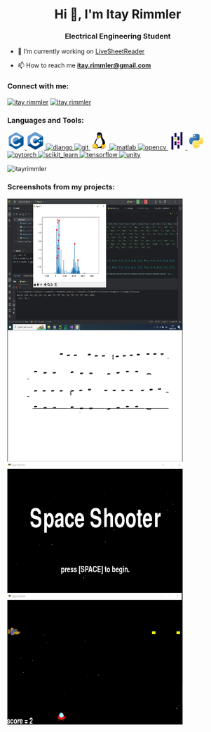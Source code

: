 <h1 align="center">Hi 👋, I'm Itay Rimmler</h1>
<h3 align="center">Electrical Engineering Student</h3>

- 🔭 I’m currently working on [LiveSheetReader](https://github.com/ItayRimmler/LiveSheetReader)

- 📫 How to reach me **itay.rimmler@gmail.com**

<h3 align="left">Connect with me:</h3>
<p align="left">
<a href="https://linkedin.com/in/itay rimmler" target="blank"><img align="center" src="https://raw.githubusercontent.com/rahuldkjain/github-profile-readme-generator/master/src/images/icons/Social/linked-in-alt.svg" alt="itay rimmler" height="30" width="40" /></a>
<a href="https://kaggle.com/itay rimmler" target="blank"><img align="center" src="https://raw.githubusercontent.com/rahuldkjain/github-profile-readme-generator/master/src/images/icons/Social/kaggle.svg" alt="itay rimmler" height="30" width="40" /></a>
</p>

<h3 align="left">Languages and Tools:</h3>
<p align="left"> <a href="https://www.cprogramming.com/" target="_blank" rel="noreferrer"> <img src="https://raw.githubusercontent.com/devicons/devicon/master/icons/c/c-original.svg" alt="c" width="40" height="40"/> </a> <a href="https://www.w3schools.com/cpp/" target="_blank" rel="noreferrer"> <img src="https://raw.githubusercontent.com/devicons/devicon/master/icons/cplusplus/cplusplus-original.svg" alt="cplusplus" width="40" height="40"/> </a> <a href="https://www.djangoproject.com/" target="_blank" rel="noreferrer"> <img src="https://cdn.worldvectorlogo.com/logos/django.svg" alt="django" width="40" height="40"/> </a> <a href="https://git-scm.com/" target="_blank" rel="noreferrer"> <img src="https://www.vectorlogo.zone/logos/git-scm/git-scm-icon.svg" alt="git" width="40" height="40"/> </a> <a href="https://www.linux.org/" target="_blank" rel="noreferrer"> <img src="https://raw.githubusercontent.com/devicons/devicon/master/icons/linux/linux-original.svg" alt="linux" width="40" height="40"/> </a> <a href="https://www.mathworks.com/" target="_blank" rel="noreferrer"> <img src="https://upload.wikimedia.org/wikipedia/commons/2/21/Matlab_Logo.png" alt="matlab" width="40" height="40"/> </a> <a href="https://opencv.org/" target="_blank" rel="noreferrer"> <img src="https://www.vectorlogo.zone/logos/opencv/opencv-icon.svg" alt="opencv" width="40" height="40"/> </a> <a href="https://pandas.pydata.org/" target="_blank" rel="noreferrer"> <img src="https://raw.githubusercontent.com/devicons/devicon/2ae2a900d2f041da66e950e4d48052658d850630/icons/pandas/pandas-original.svg" alt="pandas" width="40" height="40"/> </a> <a href="https://www.python.org" target="_blank" rel="noreferrer"> <img src="https://raw.githubusercontent.com/devicons/devicon/master/icons/python/python-original.svg" alt="python" width="40" height="40"/> </a> <a href="https://pytorch.org/" target="_blank" rel="noreferrer"> <img src="https://www.vectorlogo.zone/logos/pytorch/pytorch-icon.svg" alt="pytorch" width="40" height="40"/> </a> <a href="https://scikit-learn.org/" target="_blank" rel="noreferrer"> <img src="https://upload.wikimedia.org/wikipedia/commons/0/05/Scikit_learn_logo_small.svg" alt="scikit_learn" width="40" height="40"/> </a> <a href="https://www.tensorflow.org" target="_blank" rel="noreferrer"> <img src="https://www.vectorlogo.zone/logos/tensorflow/tensorflow-icon.svg" alt="tensorflow" width="40" height="40"/> </a> <a href="https://unity.com/" target="_blank" rel="noreferrer"> <img src="https://www.vectorlogo.zone/logos/unity3d/unity3d-icon.svg" alt="unity" width="40" height="40"/> </a> </p>

<p><img align="center" src="https://github-readme-stats.vercel.app/api/top-langs?username=itayrimmler&show_icons=true&locale=en&layout=compact" alt="itayrimmler" /></p>

<h3 align="left">Screenshots from my projects:</h3>
<a href="https://linkedin.com/in/itay rimmler" target="blank"><img align="center" src="Screenshot (1).png" alt="itay rimmler" height="300" width="400" /></a>
<a href="https://linkedin.com/in/itay rimmler" target="blank"><img align="center" src="yonatan0Painted.png" alt="itay rimmler" height="300" width="400" /></a>
<a href="https://linkedin.com/in/itay rimmler" target="blank"><img align="center" src="Screenshot 2024-05-17 215000.png" alt="itay rimmler" height="300" width="400" /></a>
<a href="https://linkedin.com/in/itay rimmler" target="blank"><img align="center" src="Screensho.png" alt="itay rimmler" height="300" width="400" /></a>

